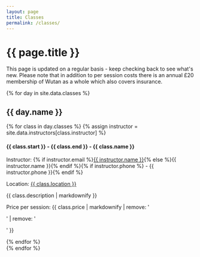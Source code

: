 ```yaml
---
layout: page
title: Classes
permalink: /classes/
---
```


# {{ page.title }}

This page is updated on a regular basis - keep checking back to see what's new. Please note that in addition to per session costs there is an annual £20 membership of Wutan as a whole which also covers insurance.

{% for day in site.data.classes %}
<section>
    <h2>{{ day.name }}</h2>
    {% for class in day.classes %}
    {% assign instructor = site.data.instructors[class.instructor] %}
    <div class="details-block">
        <h4 class="details-header">{{ class.start }} - {{ class.end }} - {{ class.name }}</h4>
        <div class="details-contents">
            <p><span class="details-title">Instructor: </span>{% if instructor.email %}<a href="mailto:{{ instructor.email }}">{{ instructor.name }}</a>{% else %}{{ instructor.name }}{% endif %}{% if instructor.phone %} - {{ instructor.phone }}{% endif %}</p>
            <p><span class="details-title">Location: </span><a href="https://goo.gl/maps/{{ class.map_link }}" target="_blank" alt="Google Maps link">{{ class.location }}</a></p>
            <div>
                {{ class.description  | markdownify  }}
            </div>
            <p><span class="details-title">Price per session: </span>{{ class.price | markdownify | remove: '<p>' | remove: '</p>' }}</p>
        </div>
    </div>
    {% endfor %}
</section>
{% endfor %}
